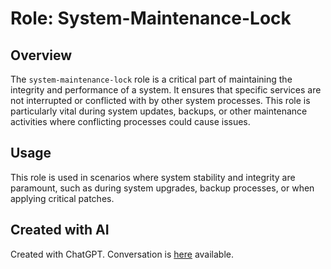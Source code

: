 # Role: System-Maintenance-Lock

## Overview
The `system-maintenance-lock` role is a critical part of maintaining the integrity and performance of a system. It ensures that specific services are not interrupted or conflicted with by other system processes. This role is particularly vital during system updates, backups, or other maintenance activities where conflicting processes could cause issues.

## Usage
This role is used in scenarios where system stability and integrity are paramount, such as during system upgrades, backup processes, or when applying critical patches.

## Created with AI
Created with ChatGPT. Conversation is [here](https://chat.openai.com/share/a886b86b-8de6-4eca-9fba-e36c9f20d536) available.